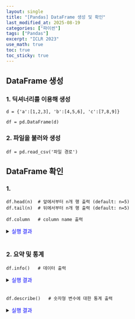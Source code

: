 ```yaml
---
layout: single
title: "[Pandas] DataFrame 생성 및 확인"
last_modified_at: 2025-08-19
categories: ["파이썬"]
tags: ["Pandas"]
excerpt: "ICLR 2023"
use_math: true
toc: true
toc_sticky: true
---
```


## DataFrame 생성

### 1. 딕셔너리를 이용해 생성

```
d = {'a':[1,2,3], 'b':[4,5,6], 'c':[7,8,9]}

df = pd.DataFrame(d)
```

### 2. 파일을 불러와 생성

```
df = pd.read_csv('파일 경로')
```

## DataFrame 확인

### 1. 

```
df.head(n)  # 앞에서부터 n개 행 출력 (default: n=5)
df.tail(n)  # 뒤에서부터 n개 행 출력 (default: n=5)
```

```
df.column   # column name 출력
```

<details>
<summary><font color='blue'>실행 결과</font></summary>
<div markdown="1">

```
Index(['date', 'city', 'avg_temp_c', 'rainfall_mm', 'humidity', 'weather_category'],
      dtype='object')
```

</div>
</details>
<br>

### 2. 요약 및 통계

```
df.info()   # 데이터 출력
```

<details>
<summary><font color='blue'>실행 결과</font></summary>
<div markdown="1">

```
<class 'pandas.core.frame.DataFrame'>
RangeIndex: 21 entries, 0 to 20
Data columns (total 6 columns):
 #   Column            Non-Null Count  Dtype  
---  ------            --------------  -----  
 0   date              21 non-null     object 
 1   city              21 non-null     object 
 2   avg_temp_c        21 non-null     float64
 3   rainfall_mm       21 non-null     float64
 4   humidity          21 non-null     int64  
 5   weather_category  21 non-null     object 
dtypes: float64(2), int64(1), object(3)
memory usage: 1.1+ KB
```

- RangeIndex    : Index의 개수와 범위
- Non-Null Count: 각 column에서 결측치가 아닌 값의 개수
- Dtype         : 각 column의 데이터 타입

</div>
</details>
<br>

```
df.describe()   # 숫자형 변수에 대한 통계 출력
```

<details>
<summary><font color='blue'>실행 결과</font></summary>
<div markdown="1">

```
       avg_temp_c  rainfall_mm   humidity
count   21.000000    21.000000  21.000000
mean    27.842857     7.395238  78.571429
std      1.067039     8.138579   6.910654
min     26.100000     0.000000  68.000000
25%     26.900000     0.800000  73.000000
50%     27.900000     4.100000  78.000000
75%     28.800000    12.500000  85.000000
max     29.500000    25.400000  90.000000
```

</div>
</details>
<br>


